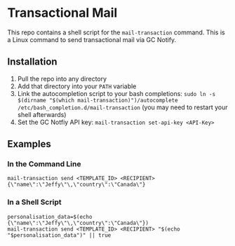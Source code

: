 # Transactional Mail

This repo contains a shell script for the `mail-transaction` command. This is a Linux command to send transactional mail via GC Notify.

## Installation

1. Pull the repo into any directory
1. Add that directory into your `PATH` variable
1. Link the autocompletion script to your bash completions: `sudo ln -s $(dirname "$(which mail-transaction)")/autocomplete /etc/bash_completion.d/mail-transaction` (you may need to restart your shell afterwards)
1. Set the GC Notfiy API key: `mail-transaction set-api-key <API-Key>`

## Examples

### In the Command Line

```
mail-transaction send <TEMPLATE_ID> <RECIPIENT> {\"name\":\"Jeffy\"\,\"country\":\"Canada\"}
```

### In a Shell Script

````
personalisation_data=$(echo {\"name\":\"Jeffy\"\,\"country\":\"Canada\"})
mail-transaction send <TEMPLATE_ID> <RECIPIENT> "$(echo "$personalisation_data")" || true
````
